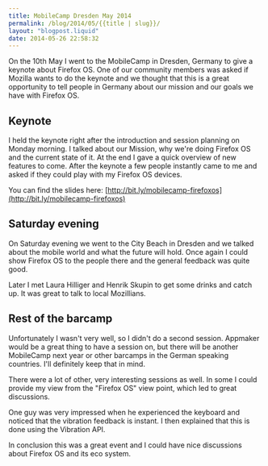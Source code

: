 ```yaml
---
title: MobileCamp Dresden May 2014
permalink: /blog/2014/05/{{title | slug}}/
layout: "blogpost.liquid"
date: 2014-05-26 22:58:32
---
```


On the 10th May I went to the MobileCamp in Dresden, Germany to give a keynote about Firefox OS. One of our community members was asked if Mozilla wants to do the keynote and we thought that this is a great opportunity to tell people in Germany about our mission and our goals we have with Firefox OS.

## Keynote

I held the keynote right after the introduction and session planning on Monday morning. I talked about our Mission, why we're doing Firefox OS and the current state of it. At the end I gave a quick overview of new features to come. After the keynote a few people instantly came to me and asked if they could play with my Firefox OS devices.

You can find the slides here: [http://bit.ly/mobilecamp-firefoxos](http://bit.ly/mobilecamp-firefoxos)

## Saturday evening

On Saturday evening we went to the City Beach in Dresden and we talked about the mobile world and what the future will hold. Once again I could show Firefox OS to the people there and the general feedback was quite good.

Later I met Laura Hilliger and Henrik Skupin to get some drinks and catch up. It was great to talk to local Mozillians.

## Rest of the barcamp

Unfortunately I wasn't very well, so I didn't do a second session. Appmaker would be a great thing to have a session on, but there will be another MobileCamp next year or other barcamps in the German speaking countries. I'll definitely keep that in mind.

There were a lot of other, very interesting sessions as well. In some I could provide my view from the "Firefox OS" view point, which led to great discussions.

One guy was very impressed when he experienced the keyboard and noticed that the vibration feedback is instant. I then explained that this is done using the Vibration API.

In conclusion this was a great event and I could have nice discussions about Firefox OS and its eco system.
